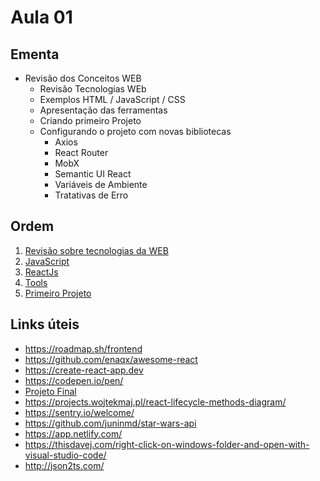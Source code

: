# Aula 01

## Ementa

* Revisão dos Conceitos WEB
  * Revisão Tecnologias WEb
  * Exemplos HTML / JavaScript / CSS
  * Apresentação das ferramentas
  * Criando primeiro Projeto
  * Configurando o projeto com novas bibliotecas
    * Axios
    * React Router
    * MobX
    * Semantic UI React
    * Variáveis de Ambiente
    * Tratativas de Erro

## Ordem

  1. [Revisão sobre tecnologias da WEB](./01-revisao.md)
  2. [JavaScript](./02-javascript.md)
  3. [ReactJs](./03-react.md)
  4. [Tools](./04-tools.md)
  5. [Primeiro Projeto](./05-primeiro-projeto.md)

## Links úteis

* <https://roadmap.sh/frontend>
* <https://github.com/enaqx/awesome-react>
* <https://create-react-app.dev>
* <https://codepen.io/pen/>
* [Projeto Final](https://github.com/juninmd/unifacef-react-typescript-2022)
* <https://projects.wojtekmaj.pl/react-lifecycle-methods-diagram/>
* <https://sentry.io/welcome/>
* <https://github.com/juninmd/star-wars-api>
* <https://app.netlify.com/>
* <https://thisdavej.com/right-click-on-windows-folder-and-open-with-visual-studio-code/>
* <http://json2ts.com/>

